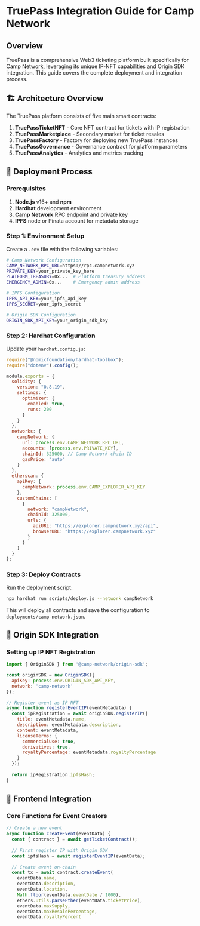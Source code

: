 # TruePass Integration Guide for Camp Network

## Overview

TruePass is a comprehensive Web3 ticketing platform built specifically for Camp Network, leveraging its unique IP-NFT capabilities and Origin SDK integration. This guide covers the complete deployment and integration process.

## 🏗️ Architecture Overview

The TruePass platform consists of five main smart contracts:

1. **TruePassTicketNFT** - Core NFT contract for tickets with IP registration
2. **TruePassMarketplace** - Secondary market for ticket resales
3. **TruePassFactory** - Factory for deploying new TruePass instances
4. **TruePassGovernance** - Governance contract for platform parameters
5. **TruePassAnalytics** - Analytics and metrics tracking

## 🚀 Deployment Process

### Prerequisites

1. **Node.js** v16+ and **npm**
2. **Hardhat** development environment
3. **Camp Network** RPC endpoint and private key
4. **IPFS** node or Pinata account for metadata storage

### Step 1: Environment Setup

Create a `.env` file with the following variables:

```bash
# Camp Network Configuration
CAMP_NETWORK_RPC_URL=https://rpc.campnetwork.xyz
PRIVATE_KEY=your_private_key_here
PLATFORM_TREASURY=0x...  # Platform treasury address
EMERGENCY_ADMIN=0x...    # Emergency admin address

# IPFS Configuration
IPFS_API_KEY=your_ipfs_api_key
IPFS_SECRET=your_ipfs_secret

# Origin SDK Configuration
ORIGIN_SDK_API_KEY=your_origin_sdk_key
```

### Step 2: Hardhat Configuration

Update your `hardhat.config.js`:

```javascript
require("@nomicfoundation/hardhat-toolbox");
require("dotenv").config();

module.exports = {
  solidity: {
    version: "0.8.19",
    settings: {
      optimizer: {
        enabled: true,
        runs: 200
      }
    }
  },
  networks: {
    campNetwork: {
      url: process.env.CAMP_NETWORK_RPC_URL,
      accounts: [process.env.PRIVATE_KEY],
      chainId: 325000, // Camp Network chain ID
      gasPrice: "auto"
    }
  },
  etherscan: {
    apiKey: {
      campNetwork: process.env.CAMP_EXPLORER_API_KEY
    },
    customChains: [
      {
        network: "campNetwork",
        chainId: 325000,
        urls: {
          apiURL: "https://explorer.campnetwork.xyz/api",
          browserURL: "https://explorer.campnetwork.xyz"
        }
      }
    ]
  }
};
```

### Step 3: Deploy Contracts

Run the deployment script:

```bash
npx hardhat run scripts/deploy.js --network campNetwork
```

This will deploy all contracts and save the configuration to `deployments/camp-network.json`.

## 🔗 Origin SDK Integration

### Setting up IP NFT Registration

```javascript
import { OriginSDK } from '@camp-network/origin-sdk';

const originSDK = new OriginSDK({
  apiKey: process.env.ORIGIN_SDK_API_KEY,
  network: 'camp-network'
});

// Register event as IP NFT
async function registerEventIP(eventMetadata) {
  const ipRegistration = await originSDK.registerIP({
    title: eventMetadata.name,
    description: eventMetadata.description,
    content: eventMetadata,
    licenseTerms: {
      commercialUse: true,
      derivatives: true,
      royaltyPercentage: eventMetadata.royaltyPercentage
    }
  });
  
  return ipRegistration.ipfsHash;
}
```

## 📝 Frontend Integration

### Core Functions for Event Creators

```javascript
// Create a new event
async function createEvent(eventData) {
  const { contract } = await getTicketContract();
  
  // First register IP with Origin SDK
  const ipfsHash = await registerEventIP(eventData);
  
  // Create event on-chain
  const tx = await contract.createEvent(
    eventData.name,
    eventData.description,
    eventData.location,
    Math.floor(eventData.eventDate / 1000),
    ethers.utils.parseEther(eventData.ticketPrice),
    eventData.maxSupply,
    eventData.maxResalePercentage,
    eventData.royaltyPercent